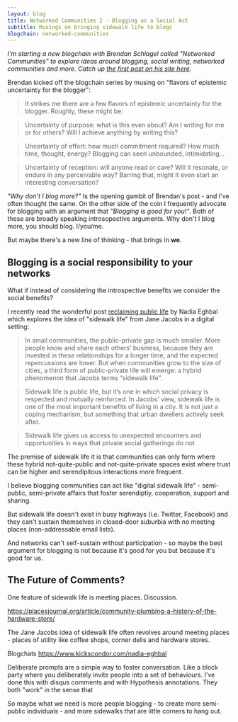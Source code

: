 ```yaml
---
layout: blog
title: Networked Communities 2 - Blogging as a Social Act
subtitle: Musings on bringing sidewalk life to blogs
blogchain: networked-communities
---
```


*I'm starting a new blogchain with Brendan Schlagel called "Networked Communities" to explore ideas around blogging, social writing, networked communities and more. Catch up [the first post on his site here](https://www.brendanschlagel.com/2019/09/01/weaving-a-public-web-or-why-dont-i-blog-more/).*

Brendan kicked off the blogchain series by musing on "flavors of epistemic uncertainty for the blogger":

> It strikes me there are a few flavors of epistemic uncertainty for the blogger. Roughly, these might be:

>Uncertainty of purpose: what is this even about? Am I writing for me or for others? Will I achieve anything by writing this?

>Uncertainty of effort: how much commitment required? How much time, thought, energy? Blogging can seen unbounded, intimidating…

>Uncertainty of reception: will anyone read or care? Will it resonate, or endure in any perceivable way? Barring that, might it even start an interesting conversation?

*"Why don't I blog more?"* Is the opening gambit of Brendan's post - and I've often thought the same. On the other side of the coin I frequently advocate for blogging with an argument that *"Blogging is good for you!"*. Both of these are broadly speaking introsopective arguments. Why don't I blog more, you should blog. I/you/me.

But maybe there's a new line of thinking - that brings in **we**.

## Blogging is a social responsibility to your networks

What if instead of considering the introspective benefits we consider the social benefits?

I recently read the wonderful post [reclaiming public life](https://nadiaeghbal.com/public-life) by Nadia Eghbal which explores the idea of "sidewalk life" from Jane Jacobs in a digital setting:

> In small communities, the public-private gap is much smaller. More people know and share each others’ business, because they are invested in these relationships for a longer time, and the expected repercussions are lower. But when communities grow to the size of cities, a third form of public-private life will emerge: a hybrid phenomenon that Jacobs terms “sidewalk life”.

> Sidewalk life is public life, but it’s one in which social privacy is respected and mutually reinforced. In Jacobs’ view, sidewalk life is one of the most important benefits of living in a city. It is not just a coping mechanism, but something that urban dwellers actively seek after.

> Sidewalk life gives us access to unexpected encounters and opportunities in ways that private social gatherings do not

The premise of sidewalk life it is that communities can only form where these hybrid not-quite-public and not-quite-private spaces exist where trust can be higher and serendipitous interactions more frequent.

I believe blogging communities can act like "digital sidewalk life" - semi-public, semi-private affairs that foster serendiptiy, cooperation, support and sharing.

But sidewalk life doesn't exist in busy highways (i.e. Twitter, Facebook) and they can't sustain themselves in closed-door suburbia with no meeting places (non-addressable email lists).

And networks can't self-sustain without participation - so maybe the best argument for blogging is not because it's good for you but because it's good for us.

## The Future of Comments?

One feature of sidewalk life is meeting places. Discussion. 


https://placesjournal.org/article/community-plumbing-a-history-of-the-hardware-store/

The Jane Jacobs idea of sidewalk life often revolves around meeting places - places of utility like coffee shops, corner delis and hardware stores.


Blogchats https://www.kickscondor.com/nadia-eghbal




Deliberate prompts are a simple way to foster conversation. Like a block party where you deliberately invite people into a set of behaviours. I've done this with disqus comments and with Hypothesis annotations. They both "work" in the sense that 

So maybe what we need is more people blogging - to create more semi-public individuals - and more sidewalks that are little corners to hang out.